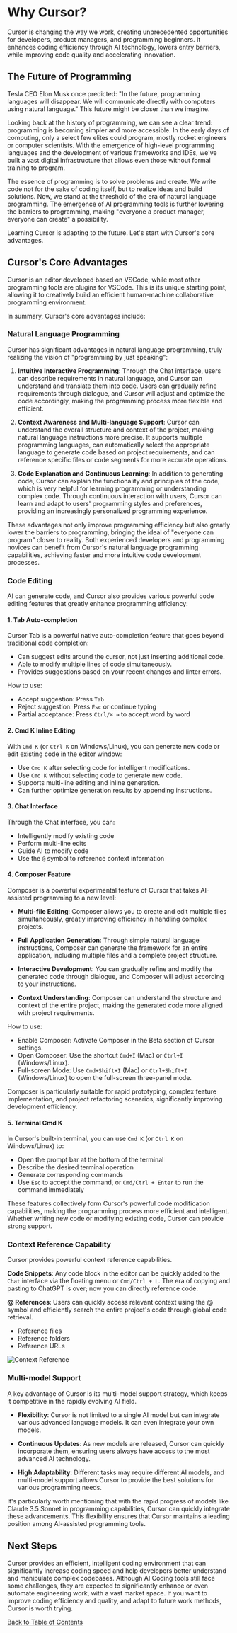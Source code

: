 # Why Cursor?

Cursor is changing the way we work, creating unprecedented opportunities for developers, product managers, and programming beginners. It enhances coding efficiency through AI technology, lowers entry barriers, while improving code quality and accelerating innovation.

## The Future of Programming

Tesla CEO Elon Musk once predicted: "In the future, programming languages will disappear. We will communicate directly with computers using natural language." This future might be closer than we imagine.

Looking back at the history of programming, we can see a clear trend: programming is becoming simpler and more accessible. In the early days of computing, only a select few elites could program, mostly rocket engineers or computer scientists. With the emergence of high-level programming languages and the development of various frameworks and IDEs, we've built a vast digital infrastructure that allows even those without formal training to program.

The essence of programming is to solve problems and create. We write code not for the sake of coding itself, but to realize ideas and build solutions. Now, we stand at the threshold of the era of natural language programming. The emergence of AI programming tools is further lowering the barriers to programming, making "everyone a product manager, everyone can create" a possibility.

Learning Cursor is adapting to the future. Let's start with Cursor's core advantages.

## Cursor's Core Advantages

Cursor is an editor developed based on VSCode, while most other programming tools are plugins for VSCode. This is its unique starting point, allowing it to creatively build an efficient human-machine collaborative programming environment.

In summary, Cursor's core advantages include:

### Natural Language Programming

Cursor has significant advantages in natural language programming, truly realizing the vision of "programming by just speaking":

1. **Intuitive Interactive Programming**: Through the Chat interface, users can describe requirements in natural language, and Cursor can understand and translate them into code. Users can gradually refine requirements through dialogue, and Cursor will adjust and optimize the code accordingly, making the programming process more flexible and efficient.

2. **Context Awareness and Multi-language Support**: Cursor can understand the overall structure and context of the project, making natural language instructions more precise. It supports multiple programming languages, can automatically select the appropriate language to generate code based on project requirements, and can reference specific files or code segments for more accurate operations.

3. **Code Explanation and Continuous Learning**: In addition to generating code, Cursor can explain the functionality and principles of the code, which is very helpful for learning programming or understanding complex code. Through continuous interaction with users, Cursor can learn and adapt to users' programming styles and preferences, providing an increasingly personalized programming experience.

These advantages not only improve programming efficiency but also greatly lower the barriers to programming, bringing the ideal of "everyone can program" closer to reality. Both experienced developers and programming novices can benefit from Cursor's natural language programming capabilities, achieving faster and more intuitive code development processes.

### Code Editing

AI can generate code, and Cursor also provides various powerful code editing features that greatly enhance programming efficiency:

#### 1. Tab Auto-completion

Cursor Tab is a powerful native auto-completion feature that goes beyond traditional code completion:

- Can suggest edits around the cursor, not just inserting additional code.
- Able to modify multiple lines of code simultaneously.
- Provides suggestions based on your recent changes and linter errors.

How to use:
- Accept suggestion: Press `Tab`
- Reject suggestion: Press `Esc` or continue typing
- Partial acceptance: Press `Ctrl/⌘ →` to accept word by word

#### 2. Cmd K Inline Editing

With `Cmd K` (or `Ctrl K` on Windows/Linux), you can generate new code or edit existing code in the editor window:

- Use `Cmd K` after selecting code for intelligent modifications.
- Use `Cmd K` without selecting code to generate new code.
- Supports multi-line editing and inline generation.
- Can further optimize generation results by appending instructions.

#### 3. Chat Interface

Through the Chat interface, you can:

- Intelligently modify existing code
- Perform multi-line edits
- Guide AI to modify code
- Use the `@` symbol to reference context information

#### 4. Composer Feature

Composer is a powerful experimental feature of Cursor that takes AI-assisted programming to a new level:

- **Multi-file Editing**: Composer allows you to create and edit multiple files simultaneously, greatly improving efficiency in handling complex projects.

- **Full Application Generation**: Through simple natural language instructions, Composer can generate the framework for an entire application, including multiple files and a complete project structure.

- **Interactive Development**: You can gradually refine and modify the generated code through dialogue, and Composer will adjust according to your instructions.

- **Context Understanding**: Composer can understand the structure and context of the entire project, making the generated code more aligned with project requirements.

How to use:
- Enable Composer: Activate Composer in the Beta section of Cursor settings.
- Open Composer: Use the shortcut `Cmd+I` (Mac) or `Ctrl+I` (Windows/Linux).
- Full-screen Mode: Use `Cmd+Shift+I` (Mac) or `Ctrl+Shift+I` (Windows/Linux) to open the full-screen three-panel mode.

Composer is particularly suitable for rapid prototyping, complex feature implementation, and project refactoring scenarios, significantly improving development efficiency.

#### 5. Terminal Cmd K

In Cursor's built-in terminal, you can use `Cmd K` (or `Ctrl K` on Windows/Linux) to:

- Open the prompt bar at the bottom of the terminal
- Describe the desired terminal operation
- Generate corresponding commands
- Use `Esc` to accept the command, or `Cmd/Ctrl + Enter` to run the command immediately

These features collectively form Cursor's powerful code modification capabilities, making the programming process more efficient and intelligent. Whether writing new code or modifying existing code, Cursor can provide strong support.

### Context Reference Capability

Cursor provides powerful context reference capabilities.

**Code Snippets**: Any code block in the editor can be quickly added to the `Chat` interface via the floating menu or `Cmd/Ctrl + L`. The era of copying and pasting to ChatGPT is over; now you can directly reference code.

**@ References**: Users can quickly access relevant context using the @ symbol and efficiently search the entire project's code through global code retrieval.

- Reference files
- Reference folders
- Reference URLs

![Context Reference](../../images/symbol.png)

### Multi-model Support

A key advantage of Cursor is its multi-model support strategy, which keeps it competitive in the rapidly evolving AI field.

- **Flexibility**: Cursor is not limited to a single AI model but can integrate various advanced language models. It can even integrate your own models.

- **Continuous Updates**: As new models are released, Cursor can quickly incorporate them, ensuring users always have access to the most advanced AI technology.

- **High Adaptability**: Different tasks may require different AI models, and multi-model support allows Cursor to provide the best solutions for various programming needs.

It's particularly worth mentioning that with the rapid progress of models like Claude 3.5 Sonnet in programming capabilities, Cursor can quickly integrate these advancements. This flexibility ensures that Cursor maintains a leading position among AI-assisted programming tools.

## Next Steps

Cursor provides an efficient, intelligent coding environment that can significantly increase coding speed and help developers better understand and manipulate complex codebases. Although AI Coding tools still face some challenges, they are expected to significantly enhance or even automate engineering work, with a vast market space. If you want to improve coding efficiency and quality, and adapt to future work methods, Cursor is worth trying.

[Back to Table of Contents](../../../README.md)
